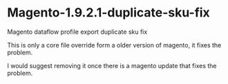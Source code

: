 # Magento-1.9.2.1-duplicate-sku-fix
Magento dataflow profile export duplicate sku fix

This is only a core file override form a older version of magento, it fixes the problem. 

I would suggest removing it once there is a magento update that fixes the problem.
